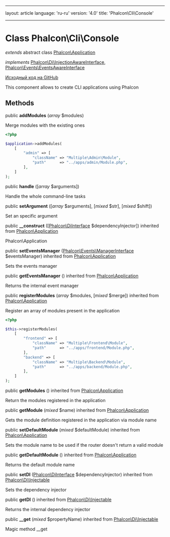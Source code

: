 * * *

layout: article language: 'ru-ru' version: '4.0' title: 'Phalcon\Cli\Console'

* * *

# Class **Phalcon\Cli\Console**

*extends* abstract class [Phalcon\Application](Phalcon_Application)

*implements* [Phalcon\Di\InjectionAwareInterface](Phalcon_Di_InjectionAwareInterface), [Phalcon\Events\EventsAwareInterface](Phalcon_Events_EventsAwareInterface)

<a href="https://github.com/phalcon/cphalcon/tree/v4.0.0/phalcon/cli/console.zep" class="btn btn-default btn-sm">Исходный код на GitHub</a>

This component allows to create CLI applications using Phalcon

## Methods

public **addModules** (*array* $modules)

Merge modules with the existing ones

```php
<?php

$application->addModules(
    [
        "admin" => [
            "className" => "Multiple\Admin\Module",
            "path"      => "../apps/admin/Module.php",
        ],
    ]
);

```

public **handle** ([*array* $arguments])

Handle the whole command-line tasks

public **setArgument** ([*array* $arguments], [*mixed* $str], [*mixed* $shift])

Set an specific argument

public **__construct** ([[Phalcon\DiInterface](Phalcon_DiInterface) $dependencyInjector]) inherited from [Phalcon\Application](Phalcon_Application)

Phalcon\Application

public **setEventsManager** ([Phalcon\Events\ManagerInterface](Phalcon_Events_ManagerInterface) $eventsManager) inherited from [Phalcon\Application](Phalcon_Application)

Sets the events manager

public **getEventsManager** () inherited from [Phalcon\Application](Phalcon_Application)

Returns the internal event manager

public **registerModules** (*array* $modules, [*mixed* $merge]) inherited from [Phalcon\Application](Phalcon_Application)

Register an array of modules present in the application

```php
<?php

$this->registerModules(
    [
        "frontend" => [
            "className" => "Multiple\Frontend\Module",
            "path"      => "../apps/frontend/Module.php",
        ],
        "backend" => [
            "className" => "Multiple\Backend\Module",
            "path"      => "../apps/backend/Module.php",
        ],
    ]
);

```

public **getModules** () inherited from [Phalcon\Application](Phalcon_Application)

Return the modules registered in the application

public **getModule** (*mixed* $name) inherited from [Phalcon\Application](Phalcon_Application)

Gets the module definition registered in the application via module name

public **setDefaultModule** (*mixed* $defaultModule) inherited from [Phalcon\Application](Phalcon_Application)

Sets the module name to be used if the router doesn't return a valid module

public **getDefaultModule** () inherited from [Phalcon\Application](Phalcon_Application)

Returns the default module name

public **setDI** ([Phalcon\DiInterface](Phalcon_DiInterface) $dependencyInjector) inherited from [Phalcon\Di\Injectable](Phalcon_Di_Injectable)

Sets the dependency injector

public **getDI** () inherited from [Phalcon\Di\Injectable](Phalcon_Di_Injectable)

Returns the internal dependency injector

public **__get** (*mixed* $propertyName) inherited from [Phalcon\Di\Injectable](Phalcon_Di_Injectable)

Magic method __get